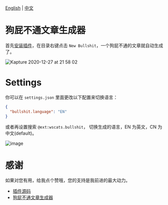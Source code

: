 [English](https://github.com/Wscats/bullshit-generator/blob/master/README.md) | [中文](https://github.com/Wscats/bullshit-generator/blob/master/README.CN.md)

# 狗屁不通文章生成器

首先[安装插件](https://marketplace.visualstudio.com/items?itemName=Wscats.bullshit)，在目录右键点击 `New Bullshit`，一个狗屁不通的文章就自动生成了。

![Kapture 2020-12-27 at 21 58 02](https://user-images.githubusercontent.com/17243165/103172496-e1748d80-488e-11eb-83a5-db0212a8bb6a.gif)

# Settings

你可以在 `settings.json` 里面更改以下配置来切换语言：

```json
{
  "bullshit.language": "EN"
}
```

或者再设置搜索 `@ext:wscats.bullshit`， 切换生成的语言，EN 为英文，CN 为中文(default)。

![image](https://user-images.githubusercontent.com/17243165/103172928-2817b700-4892-11eb-9146-051f22f488c9.png)

# 感谢

如果对您有用，给我点个赞哦，您的支持是我前进的最大动力。

- [插件源码](https://github.com/Wscats/bullshit-generator)
- [狗屁不通文章生成器](https://github.com/menzi11/BullshitGenerator)

